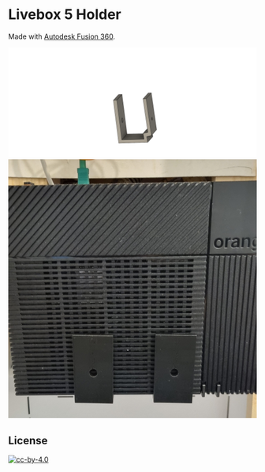 # Livebox 5 Holder

Made with [Autodesk Fusion 360](https://www.autodesk.fr/products/fusion-360/overview).

![3D](livebox5holder.png)
![photo](livebox5holder.jpg)

## License

[![cc-by-4.0](https://i.creativecommons.org/l/by/4.0/88x31.png)](LICENSE)
